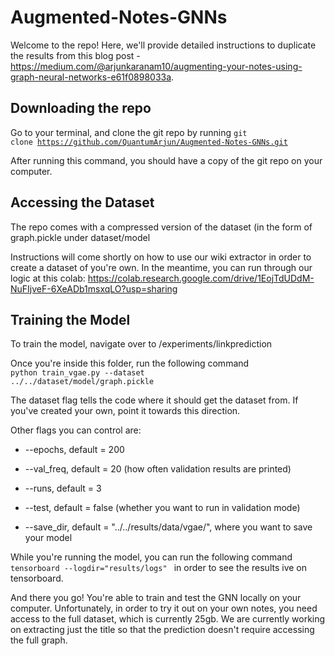 # Augmented-Notes-GNNs

Welcome to the repo! Here, we'll provide detailed instructions to duplicate the results from this blog post - https://medium.com/@arjunkaranam10/augmenting-your-notes-using-graph-neural-networks-e61f0898033a. 

## Downloading the repo 
Go to your terminal, and clone the git repo by running <code>git clone https://github.com/QuantumArjun/Augmented-Notes-GNNs.git </code>

After running this command, you should have a copy of the git repo on your computer.

## Accessing the Dataset
The repo comes with a compressed version of the dataset (in the form of graph.pickle under dataset/model

Instructions will come shortly on how to use our wiki extractor in order to create a dataset of you're own. In the meantime, you can run through our logic at this colab: https://colab.research.google.com/drive/1EojTdUDdM-NuFIjveF-6XeADb1msxqLO?usp=sharing

## Training the Model

To train the model, navigate over to /experiments/linkprediction

Once you're inside this folder, run the following command
<code> python train_vgae.py --dataset ../../dataset/model/graph.pickle</code>

The dataset flag tells the code where it should get the dataset from. If you've created your own, point it towards this direction. 

Other flags you can control are:
* --epochs, default = 200

* --val_freq, default = 20 (how often validation results are printed)

* --runs, default = 3

* --test, default = false (whether you want to run in validation mode)

* --save_dir, default = "../../results/data/vgae/", where you want to save your model 

While you're running the model, you can run the following command <code>tensorboard --logdir="results/logs" </code> in order to see the results ive on tensorboard.

And there you go! You're able to train and test the GNN locally on your computer. Unfortunately, in order to try it out on your own notes, you need access to the full dataset, which is currently 25gb. We are currently working on extracting just the title so that the prediction doesn't require accessing the full graph.
